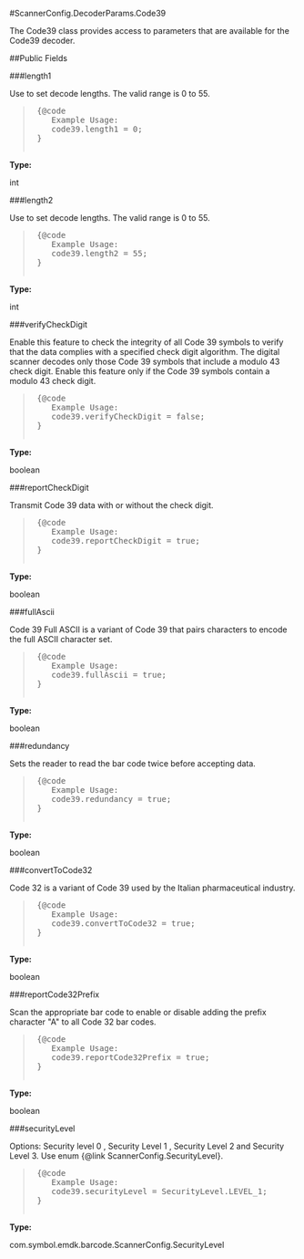 #ScannerConfig.DecoderParams.Code39

The Code39 class provides access to parameters that are available for
 the Code39 decoder.



##Public Fields

###length1

Use to set decode lengths. The valid range is 0 to 55.
 
 <p>
 <blockquote>
 
 <pre>
 {@code
 	Example Usage:
 	code39.length1 = 0;
 }
 </pre>
 
 </blockquote>

**Type:**

int

###length2

Use to set decode lengths. The valid range is 0 to 55.
 
 <p>
 <blockquote>
 
 <pre>
 {@code
 	Example Usage:
 	code39.length2 = 55;
 }
 </pre>
 
 </blockquote>

**Type:**

int

###verifyCheckDigit

Enable this feature to check the integrity of all Code 39 symbols
 to verify that the data complies with a specified check digit
 algorithm. The digital scanner decodes only those Code 39 symbols
 that include a modulo 43 check digit. Enable this feature only if
 the Code 39 symbols contain a modulo 43 check digit.
 
 <p>
 <blockquote>
 
 <pre>
 {@code
 	Example Usage:
 	code39.verifyCheckDigit = false;
 }
 </pre>
 
 </blockquote>

**Type:**

boolean

###reportCheckDigit

Transmit Code 39 data with or without the check digit.
 
 <p>
 <blockquote>
 
 <pre>
 {@code
 	Example Usage:
 	code39.reportCheckDigit = true;
 }
 </pre>
 
 </blockquote>

**Type:**

boolean

###fullAscii

Code 39 Full ASCII is a variant of Code 39 that pairs characters
 to encode the full ASCII character set.
 
 <p>
 <blockquote>
 
 <pre>
 {@code
 	Example Usage:
 	code39.fullAscii = true;
 }
 </pre>
 
 </blockquote>

**Type:**

boolean

###redundancy

Sets the reader to read the bar code twice before accepting data.
 
 <p>
 <blockquote>
 
 <pre>
 {@code
 	Example Usage:
 	code39.redundancy = true;
 }
 </pre>
 
 </blockquote>

**Type:**

boolean

###convertToCode32

Code 32 is a variant of Code 39 used by the Italian
 pharmaceutical industry.
 
 <p>
 <blockquote>
 
 <pre>
 {@code
 	Example Usage:
 	code39.convertToCode32 = true;
 }
 </pre>
 
 </blockquote>

**Type:**

boolean

###reportCode32Prefix

Scan the appropriate bar code to enable or disable adding the
 prefix character "A" to all Code 32 bar codes.
 
 <p>
 <blockquote>
 
 <pre>
 {@code
 	Example Usage:
 	code39.reportCode32Prefix = true;
 }
 </pre>
 
 </blockquote>

**Type:**

boolean

###securityLevel

Options: Security level 0 , Security Level 1 , Security Level 2
 and Security Level 3. Use enum {@link ScannerConfig.SecurityLevel}.
 
 <p>
 <blockquote>
 
 <pre>
 {@code
 	Example Usage:
 	code39.securityLevel = SecurityLevel.LEVEL_1;
 }
 </pre>
 
 </blockquote>

**Type:**

com.symbol.emdk.barcode.ScannerConfig.SecurityLevel

